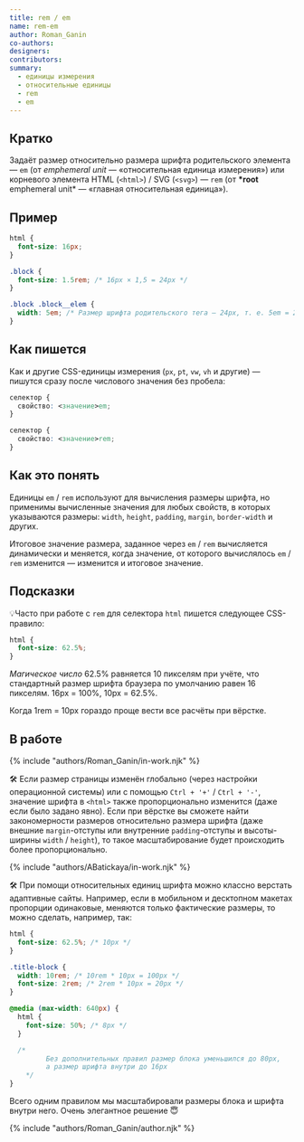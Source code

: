 ```yaml
---
title: rem / em
name: rem-em
author: Roman_Ganin
co-authors:
designers:
contributors:
summary:
  - единицы измерения
  - относительные единицы
  - rem
  - em
---
```


## Кратко

Задаёт размер относительно размера шрифта родительского элемента — `em` (от *emphemeral unit* — «относительная единица измерения») или корневого элемента HTML (`<html>`) / SVG (`<svg>`) — `rem` (от **\*root** emphemeral unit\* — «главная относительная единица»).

## Пример

```css
html {
  font-size: 16px;
}

.block {
  font-size: 1.5rem; /* 16px × 1,5 = 24px */
}

.block .block__elem {
  width: 5em; /* Размер шрифта родительского тега — 24px, т. е. 5em = 24px × 5 = 120px */
}
```

## Как пишется

Как и другие CSS-единицы измерения (`px`, `pt`, `vw`, `vh` и другие) — пишутся сразу после числового значения без пробела:

```css
селектор {
  свойство: <значение>em;
}

селектор {
  свойство: <значение>rem;
}
```

## Как это понять

Единицы `em` / `rem` используют для вычисления размеры шрифта, но применимы вычисленные значения для любых свойств, в которых указываются размеры: `width`, `height`, `padding`, `margin`, `border-width` и других.

Итоговое значение размера, заданное через `em` / `rem` вычисляется динамически и меняется, когда значение, от которого вычислялось `em` / `rem` изменится — изменится и итоговое значение.

## Подсказки

💡Часто при работе с `rem` для селектора `html` пишется следующее CSS-правило:

```css
html {
  font-size: 62.5%;
}
```

_Магическое число_ 62.5% равняется 10 пикселям при учёте, что стандартный размер шрифта браузера по умолчанию равен 16 пикселям. 16px = 100%, 10px = 62.5%.

Когда 1rem = 10px гораздо проще вести все расчёты при вёрстке.

## В работе

{% include "authors/Roman_Ganin/in-work.njk" %}

🛠 Если размер страницы изменён глобально (через настройки операционной системы) или с помощью `Ctrl + '+'` / `Ctrl + '-'`, значение шрифта в `<html>` также пропорционально изменится (даже если было задано явно). Если при вёрстке вы сможете найти закономерности размеров относительно размера шрифта (даже внешние `margin`-отступы или внутренние `padding`-отступы и высоты-ширины `width` / `height`), то такое масштабирование будет происходить более пропорционально.

{% include "authors/ABatickaya/in-work.njk" %}

🛠 При помощи относительных единиц шрифта можно классно верстать адаптивные сайты. Например, если в мобильном и десктопном макетах пропорции одинаковые, меняются только фактические размеры, то можно сделать, например, так:

```css
html {
  font-size: 62.5%; /* 10px */
}

.title-block {
  width: 10rem; /* 10rem * 10px = 100px */
  font-size: 2rem; /* 2rem * 10px = 20px */
}

@media (max-width: 640px) {
  html {
    font-size: 50%; /* 8px */
  }

  /*
		 Без дополнительных правил размер блока уменьшился до 80px,
		 а размер шрифта внутри до 16px
	*/
}
```

Всего одним правилом мы масштабировали размеры блока и шрифта внутри него. Очень элегантное решение 😇

{% include "authors/Roman_Ganin/author.njk" %}
